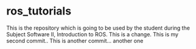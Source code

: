 # ros_tutorials
This is the repository which is going to be used by the student during the Subject Software II, Introduction to ROS.
This is a change.
This is my second commit..
This is another commit...
another one
